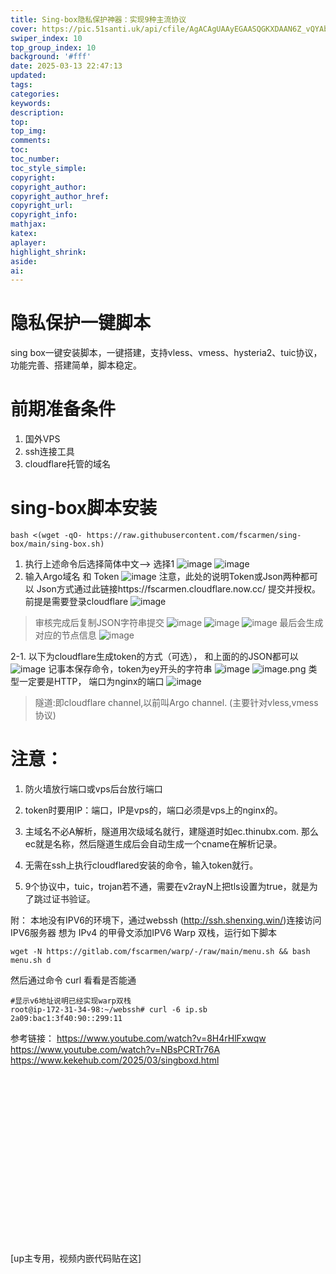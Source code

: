 ```yaml
---
title: Sing-box隐私保护神器：实现9种主流协议
cover: https://pic.51santi.uk/api/cfile/AgACAgUAAyEGAASQGKXDAAN6Z_vQYAby_DbpNCfSAfQ6wYUfM74AAvfNMRuAO-FXRTFVXZB8C64BAAMCAAN4AAM2BA
swiper_index: 10
top_group_index: 10
background: '#fff'
date: 2025-03-13 22:47:13
updated:
tags:
categories:
keywords:
description:
top:
top_img:
comments:
toc:
toc_number:
toc_style_simple:
copyright:
copyright_author:
copyright_author_href:
copyright_url:
copyright_info:
mathjax:
katex:
aplayer:
highlight_shrink:
aside:
ai:
---
```

# 隐私保护一键脚本
sing box一键安装脚本，一键搭建，支持vless、vmess、hysteria2、tuic协议，功能完善、搭建简单，脚本稳定。

# 前期准备条件
1. 国外VPS
2. ssh连接工具
3. cloudflare托管的域名

# sing-box脚本安装
```shell
bash <(wget -qO- https://raw.githubusercontent.com/fscarmen/sing-box/main/sing-box.sh)
```
1. 执行上述命令后选择简体中文--> 选择1
![image](https://pic.shenxing.win/i/3ae24f72-c67b-4e40-a5f4-27c3f4debb7b.jpg)
![image](https://pic.shenxing.win/i/a56c749a-31f4-4a28-8b73-5b5787835c22.jpg)
2. 输入Argo域名 和 Token
![image](https://pic.shenxing.win/i/8a492acc-5040-4382-8fa7-9bb68d8b9287.jpg)
注意，此处的说明Token或Json两种都可以
Json方式通过此链接https://fscarmen.cloudflare.now.cc/ 提交并授权。
前提是需要登录cloudflare
![image](https://pic.shenxing.win/i/30eae85d-0132-4450-81e8-62bbec8b7f87.jpg)
> 审核完成后复制JSON字符串提交
![image](https://pic.shenxing.win/i/415e28cd-4f99-44b7-954a-72fcb0360ffd.jpg)
![image](https://pic.shenxing.win/i/a670acf8-8a3c-40e7-99ed-ebd3735f7a9f.jpg)
![image](https://pic.shenxing.win/i/6fec537b-cb11-47d5-923c-f5f26f3ff268.jpg)
最后会生成对应的节点信息
![image](https://pic.shenxing.win/i/06ddcb38-7f8b-4d3d-8024-92dd8be78439.jpg)

2-1. 以下为cloudflare生成token的方式（可选）， 和上面的的JSON都可以
![image](https://pic.shenxing.win/i/e489bd71-67d7-4b51-86c6-b3e334df4bf6.jpg)
记事本保存命令，token为ey开头的字符串
![image](https://pic.shenxing.win/i/840ce6f6-dd8c-43a8-8a6d-db754e3ebfdd.jpg)
![image.png](https://pic.51santi.uk/api/cfile/AgACAgUAAyEGAASQGKXDAANMZ9L3Jda0_XxDwonFgl0gWs66SGkAAhPKMRv-g5lWxhp_nA7pfLUBAAMCAAN4AAM2BA)
类型一定要是HTTP， 端口为nginx的端口
![image](https://pic.shenxing.win/i/562c8d8a-d8bb-4ab4-b062-869438c31fdd.jpg)
> 隧道:即cloudflare channel,以前叫Argo channel. (主要针对vless,vmess协议)

# 注意：
1.  防火墙放行端口或vps后台放行端口

2. token时要用IP：端口，IP是vps的，端口必须是vps上的nginx的。

3. 主域名不必A解析，隧道用次级域名就行，建隧道时如ec.thinubx.com. 那么ec就是名称，然后隧道生成后会自动生成一个cname在解析记录。

4.  无需在ssh上执行cloudflared安装的命令，输入token就行。

5. 9个协议中，tuic，trojan若不通，需要在v2rayN上把tls设置为true，就是为了跳过证书验证。

附：
本地没有IPV6的环境下，通过webssh (http://ssh.shenxing.win/)连接访问IPV6服务器
想为 IPv4 的甲骨文添加IPV6 Warp 双栈，运行如下脚本
```shell
wget -N https://gitlab.com/fscarmen/warp/-/raw/main/menu.sh && bash menu.sh d
```
然后通过命令 curl 看看是否能通
```shell
#显示v6地址说明已经实现warp双栈
root@ip-172-31-34-98:~/webssh# curl -6 ip.sb
2a09:bac1:3f40:90::299:11
```


参考链接： 
https://www.youtube.com/watch?v=8H4rHlFxwqw
https://www.youtube.com/watch?v=NBsPCRTr76A
https://www.kekehub.com/2025/03/singboxd.html





<div class="video-container">
[up主专用，视频内嵌代码贴在这]
</div>

<style>
.video-container {
    position: relative;
    width: 100%;
    padding-top: 56.25%; /* 16:9 aspect ratio (height/width = 9/16 * 100%) */
}

.video-container iframe {
    position: absolute;
    top: 0;
    left: 0;
    width: 100%;
    height: 100%;
}
</style>
